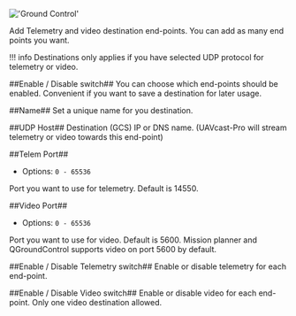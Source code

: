 !['Ground Control'](/images/pages/Ground-Control/ground-control.jpg)

Add Telemetry and video destination end-points. You can add as many end points you want.

!!! info
    Destinations only applies if you have selected UDP protocol for telemetry or video.  

##Enable / Disable switch##
You can choose which end-points should be enabled. Convenient if you want to save a destination for later usage.

##Name##
Set a unique name for you destination.

##UDP Host##
Destination (GCS) IP or DNS name. (UAVcast-Pro will stream telemetry or video towards this end-point)

##Telem Port##
* Options: `0 - 65536`

Port you want to use for telemetry. Default is 14550.

##Video Port##
* Options: `0 - 65536`

Port you want to use for video. Default is 5600. Mission planner and QGroundControl supports video on port 5600 by default.

##Enable / Disable Telemetry switch##
Enable or disable telemetry for each end-point.

##Enable / Disable Video switch##
Enable or disable video for each end-point. Only one video destination allowed.
